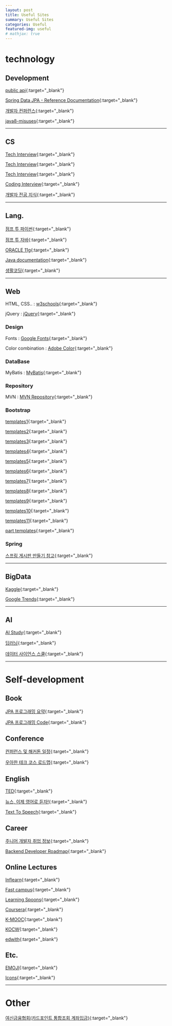 ```yaml
---
layout: post
title: Useful Sites
summary: Useful Sites
categories: Useful
featured-img: useful
# mathjax: true
---
```


# technology

## Development

[public api](https://github.com/public-apis/public-apis){:target="\_blank"}

[Spring Data JPA - Reference Documentation](https://docs.spring.io/spring-data/jpa/docs/1.8.0.RELEASE/reference/html/#jpa.repositories){:target="\_blank"}

[개발자 컨퍼런스](https://github.com/brave-people/Dev-Event){:target="\_blank"}

[java8-misuses](https://github.com/xpinjection/java8-misuses){:target="\_blank"}

---

## CS

[Tech Interview](https://github.com/JaeYeopHan/Interview_Question_for_Beginner){:target="\_blank"}

[Tech Interview](https://gyoogle.dev/blog/){:target="\_blank"}

[Tech Interview](https://goodgid.github.io/Prepared-for-Computer-Science/){:target="\_blank"}

[Coding Interview](https://github.com/jwasham/coding-interview-university){:target="\_blank"}

[개발자 전공 지식](https://github.com/gyoogle/tech-interview-for-developer){:target="\_blank"}

---

## Lang.

[점프 투 파이썬](https://wikidocs.net/book/1){:target="\_blank"}

[점프 투 자바](https://wikidocs.net/book/31){:target="\_blank"}

[ORACLE 11g](https://wikidocs.net/book/550){:target="\_blank"}

[Java documentation](https://docs.oracle.com/javase/8/docs/api/){:target="\_blank"}

[생활코딩](https://opentutorials.org/course/1){:target="\_blank"}

---

## Web

HTML, CSS.. : [w3schools](https://www.w3schools.com/){:target="\_blank"}

jQuery : [jQuery](https://api.jquery.com/){:target="\_blank"}

### Design

Fonts : [Google Fonts](https://fonts.google.com/?subset=korean&selection.family=Noto+Sans+KR:wght@500&sidebar.open=true){:target="\_blank"}

Color combination : [Adobe Color](https://color.adobe.com/ko/create/color-wheel){:target="\_blank"}

### DataBase

MyBatis : [MyBatis](https://blog.mybatis.org/){:target="\_blank"}

### Repository

MVN : [MVN Repository](https://mvnrepository.com/){:target="\_blank"}

### Bootstrap

[templates1](https://all-free-download.com/free-website-templates/){:target="\_blank"}

[templates2](https://html5up.net/){:target="\_blank"}

[templates3](https://themewagon.com/theme_tag/free/){:target="\_blank"}

[templates4](https://colorlib.com/wp/themes/){:target="\_blank"}

[templates5](https://themeforest.net/){:target="\_blank"}

[templates6](https://templated.co/){:target="\_blank"}

[templates7](https://startbootstrap.com/themes){:target="\_blank"}

[templates8](https://templatemag.com/bootstrap-templates/){:target="\_blank"}

[templates9](https://themehunt.com/){:target="\_blank"}

[templates10](https://bootstrapmade.com/){:target="\_blank"}

[templates11](https://www.bootstrapzero.com/){:target="\_blank"}

[part templates](https://codepen.io/){:target="\_blank"}

### Spring

[스프링 게시판 만들기 참고](https://melonpeach.tistory.com/category/%EC%9B%B9%EA%B0%9C%EB%B0%9C/%EC%8A%A4%ED%94%84%EB%A7%81%20%EA%B2%8C%EC%8B%9C%ED%8C%90%20%EB%A7%8C%EB%93%A4%EA%B8%B0?page=1){:target="\_blank"}

---

## BigData

[Kaggle](https://www.kaggle.com/datasets){:target="\_blank"}

[Google Trends](https://trends.google.com/trends/?geo=US){:target="\_blank"}

---

## AI

[AI Study](http://www.aistudy.co.kr/){:target="\_blank"}

[딥러닝](https://bbongcol.github.io/deep-learning-bookmarks/){:target="\_blank"}

[데이터 사이언스 스쿨](https://datascienceschool.net/intro.html){:target="\_blank"}

<hr>

# Self-development

## Book

[JPA 프로그래밍 요약](https://ultrakain.gitbooks.io/jpa/content/){:target="\_blank"}

[JPA 프로그래밍 Code](https://github.com/holyeye/jpabook){:target="\_blank"}

## Conference

[컨퍼런스 및 해커톤 일정](https://github.com/brave-people/Dev-Event){:target="\_blank"}

[우아한 테크 코스 로드맵](https://github.com/woowacourse/roadmap){:target="\_blank"}

## English

[TED](https://www.ted.com/){:target="\_blank"}

[뉴스, 이제 영어로 듣자!](https://news.naver.com/main/hotissue/sectionList.nhn?mid=hot&sid1=104&cid=933879){:target="\_blank"}

[Text To Speech](https://text-to-speech.imtranslator.net/speech.asp){:target="\_blank"}

## Career

[주니어 개발자 취업 정보](https://github.com/jojoldu/junior-recruit-scheduler){:target="\_blank"}

[Backend Developer Roadmap](https://roadmap.sh/backend){:target="\_blank"}

## Online Lectures

[Inflearn](https://www.inflearn.com/){:target="\_blank"}

[Fast campus](https://www.fastcampus.co.kr/){:target="\_blank"}

[Learning Spoons](https://learningspoons.com/){:target="\_blank"}

[Coursera](https://ko.coursera.org/){:target="\_blank"}

[K-MOOC](http://www.kmooc.kr/){:target="\_blank"}

[KOCW](http://www.kocw.net/home/index.do){:target="\_blank"}

[edwith](https://www.edwith.org/){:target="\_blank"}

## Etc.

[EMOJI](https://www.webfx.com/tools/emoji-cheat-sheet/){:target="\_blank"}

[Icons](https://fontello.com/){:target="\_blank"}

<hr>

# Other

[여신금융협회(카드포인트 통합조회 계좌입금)](https://www.cardpoint.or.kr/){:target="\_blank"}
